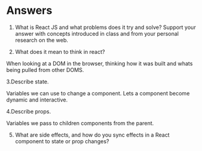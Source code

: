# Answers

1. What is React JS and what problems does it try and solve? Support your answer with concepts introduced in class and from your personal research on the web.

2. What does it mean to think in react?

When looking at a DOM in the browser, thinking how it was built and whats being pulled from other DOMS.


3.Describe state.

Variables we can use to change a component. Lets a component become dynamic and interactive.

4.Describe props.

Variables we pass to children components from the parent. 

5. What are side effects, and how do you sync effects in a React component to state or prop changes?
